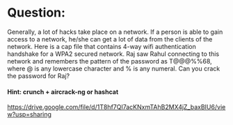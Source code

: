 # Question: 
Generally, a lot of hacks take place on a network. If a person is able to gain access to a network, he/she can get a lot of data from the clients of the network. Here is a cap file that contains 4-way wifi authentication handshake for a WPA2 secured network. Raj saw Rahul connecting to this network and remembers the pattern of the password as T@@@%%68, where @ is any lowercase character and % is any numeral. Can you crack the password for Raj?

#### Hint: crunch + aircrack-ng or hashcat

https://drive.google.com/file/d/1T8hf7QI7acKNxmTAhB2MX4jZ_baxBIU6/view?usp=sharing